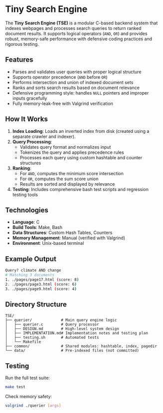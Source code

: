 # Tiny Search Engine

The **Tiny Search Engine (TSE)** is a modular C-based backend system that indexes webpages and processes search queries to return ranked document results. It supports logical operators (`AND`, `OR`) and provides robust, memory-safe performance with defensive coding practices and rigorous testing.

## Features

- Parses and validates user queries with proper logical structure
- Supports operator precedence (`AND` before `OR`)
- Performs intersection and union of indexed document sets
- Ranks and sorts search results based on document relevance
- Defensive programming style: handles `NULL` pointers and improper inputs gracefully
- Fully memory-leak-free with Valgrind verification

## How It Works

1. **Index Loading**: Loads an inverted index from disk (created using a separate crawler and indexer).
2. **Query Processing**:
   - Validates query format and normalizes input
   - Tokenizes the query and applies precedence rules
   - Processes each query using custom hashtable and counter structures
3. **Ranking**:
   - For `AND`, computes the minimum score intersection
   - For `OR`, computes the sum score union
   - Results are sorted and displayed by relevance
4. **Testing**: Includes comprehensive bash test scripts and regression testing tools

## Technologies

- **Language**: C
- **Build Tools**: Make, Bash
- **Data Structures**: Custom Hash Tables, Counters
- **Memory Management**: Manual (verified with Valgrind)
- **Environment**: Unix-based terminal

## Example Output

```bash
Query? climate AND change
# Matching 3 documents
1. ./pages/page17.html (score: 8)
2. ./pages/page3.html (score: 6)
3. ./pages/page9.html (score: 4)
```

## Directory Structure

```
TSE/
├── querier/             # Main query engine logic
│   ├── querier.c        # Query processor
│   ├── DESIGN.md        # High-level system design
│   ├── IMPLEMENTATION.md# Implementation notes and testing plan
│   ├── testing.sh       # Automated tests
│   └── Makefile
├── common/              # Shared modules: hashtable, index, pagedir
└── data/                # Pre-indexed files (not committed)
```

## Testing

Run the full test suite:

```bash
make test
```

Check memory safety:

```bash
valgrind ./querier [args]
```
